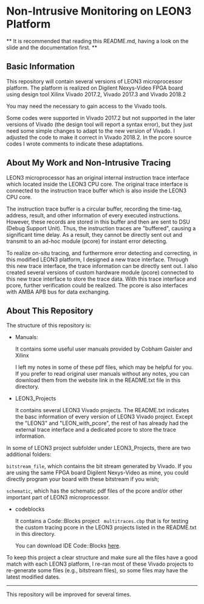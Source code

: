 # Non-Intrusive Monitoring on LEON3 Platform

** It is recommended that reading this README.md, having a look on the slide and the documentation first. **

## Basic Information

This repository will contain several versions of LEON3 microprocessor platform.
The platform is realized on Digilent Nexys-Video FPGA board using design tool Xilinx Vivado 2017.2, Vivado 2017.3 and Vivado 2018.2

You may need the necessary to gain access to the Vivado tools.

Some codes were supported in Vivado 2017.2 but not supported in the later versions of Vivado (the design tool will report a syntax error), but they just need some simple changes to adapt to the new version of  Vivado. I adjusted the code to make it correct in Vivado 2018.2. In the pcore source codes I wrote comments to indicate these adaptations.

## About My Work and Non-Intrusive Tracing

LEON3 microprocessor has an original internal instruction trace interface which located inside the LEON3 CPU core. The original trace interface is connected to the instruction trace buffer which is also inside the LEON3 CPU core.

The instruction trace buffer is a circular buffer, recording the time-tag, address, result, and other information of every executed instructions. However, these records are stored in this buffer and then are sent to DSU (Debug Support Unit). Thus, the instruction traces are "buffered", causing a significant time delay. As a result, they cannot be directly sent out and transmit to an ad-hoc module (pcore) for instant error detecting. 

To realize on-situ tracing, and furthermore error detecting and correcting, in this modified LEON3 platform, I designed a new trace interface. Through this new trace interface, the trace information can be directly sent out. I also created several versions of custom hardware module (pcore) connected to this new trace interface to store the trace data. With this trace interface and pcore, further verification could be realized. The pcore is also interfaces with AMBA APB bus for data exchanging.

## About This Repository
The structure of this repository is:
 
* Manuals: 
	
    It contains some useful user manuals provided by Cobham Gaisler and Xilinx
    
    I left my notes in some of these pdf files, which may be helpful for you. If you prefer to read original user manuals without any notes, you can download them from the website link in the README.txt file in this directory.
    
* LEON3_Projects

	It contains several LEON3 Vivado projects. The README.txt indicates the basc information of every version of LEON3 Vivado project. Except the "LEON3" and "LEON_with_pcore", the rest of has already had the external trace interface and a dedicated pcore to store the trace information.
    
 In some of LEON3 project subfolder under LEON3_Projects, there are two additional folders:
 
 `bitstream_file`, which contains the bit stream generated by Vivado. If you are using the same FPGA board Digilent Nexys-Video as mine, you could directly program your board with these bitstream if you wish; 
 
 `schematic`, which has the schematic pdf files of the pcore and/or other important part of LEON3 microprocessor.

    
* codeblocks

	It contains a Code::Blocks project 
   ` multitraces.cbp` that is for testing the custom tracing pcore in the LEON3 projects listed in the README.txt in this directory.
   
   You can download IDE Code::Blocks [here](https://sourceforge.net/projects/codeblocks/files/Binaries/17.12/Windows/codeblocks-17.12-setup.exe/download).  

To keep this project a clear structure and make sure all the files have a good match with each LEON3 platform, I re-ran most of these Vivado projects to re-generate some files (e.g., bitstream files), so some files may have the latest modified dates.
 
- - -

This repository will be improved for several times.